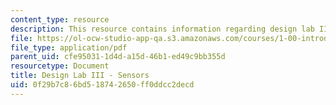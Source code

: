 ```yaml
---
content_type: resource
description: This resource contains information regarding design lab III - sensors.
file: https://ol-ocw-studio-app-qa.s3.amazonaws.com/courses/1-00-introduction-to-computers-and-engineering-problem-solving-spring-2012/0f29b7c86bd518742650ff0ddcc2decd_MIT1_00S12_Lec_27.pdf
file_type: application/pdf
parent_uid: cfe95031-1d4d-a15d-46b1-ed49c9bb355d
resourcetype: Document
title: Design Lab III - Sensors
uid: 0f29b7c8-6bd5-1874-2650-ff0ddcc2decd
---
```

